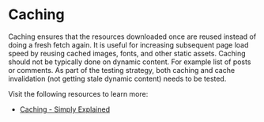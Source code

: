 # Caching

Caching ensures that the resources downloaded once are reused instead of doing a fresh fetch again. It is useful for increasing subsequent page load speed by reusing cached images, fonts, and other static assets. Caching should not be typically done on dynamic content. For example list of posts or comments. As part of the testing strategy, both caching and cache invalidation (not getting stale dynamic content) needs to be tested.

Visit the following resources to learn more:

- [Caching - Simply Explained](https://www.youtube.com/watch?v=6FyXURRVmR0)